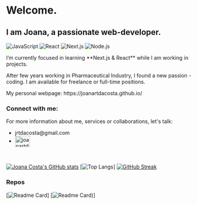 <h1>Welcome.</h1>
<h2>I am Joana, a passionate web-developer.</h2>

![JavaScript](https://img.shields.io/badge/JavaScript-F7DF1E?style=for-the-badge&logo=javascript&logoColor=black)
![React](https://img.shields.io/badge/React-61DAFB?style=for-the-badge&logo=react&logoColor=black)
![Next.js](https://img.shields.io/badge/Next.js-000000?style=for-the-badge&logo=next.js&logoColor=white)
![Node.js](https://img.shields.io/badge/Node.js-43853D?style=for-the-badge&logo=node.js&logoColor=white)

<p>I’m currently focused in learning **Next.js & React** while I am working in projects.</p>




<p>After few years working in Pharmaceutical Industry, I found a new passion - coding. I am available for freelance or full-time positions.</p>
<p>My personal webpage: https://joanartdacosta.github.io/</p>

<div align="left">
<h3>Connect with me:</h3>
<p>For more information about me, services or collaborations, let's talk: </p>
  <ul>
    <li>jrtdacosta@gmail.com</li>
<li>
<a href="https://linkedin.com/in/joanartdacosta" target="blank"><img align="center" src="https://raw.githubusercontent.com/rahuldkjain/github-profile-readme-generator/master/src/images/icons/Social/linked-in-alt.svg" alt="joanartdacosta" height="30" width="40" /></a>
</li>
  </ul>
</div>
</br>




[![Joana Costa's GitHub stats](https://github-readme-stats.vercel.app/api?username=joanartdacosta&show_icons=true&theme=nord)](https://github.com/anuraghazra/github-readme-stats)
[![Top Langs](https://github-readme-stats.vercel.app/api/top-langs/?username=joanartdacosta&theme=nord)]
[![GitHub Streak](https://streak-stats.demolab.com?user=Joanartdacosta&theme=nord)](https://git.io/streak-stats)

### Repos

[![Readme Card](https://github-readme-stats.vercel.app/api/pin/?username=Joanartdacosta&repo=Joanartdacosta.github.io&theme=radical)]
[![Readme Card](https://github-readme-stats.vercel.app/api/pin/?username=Joanartdacosta&repo=chalet&theme=radical))]
